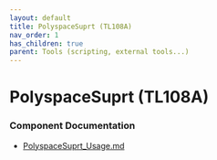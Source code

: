 ```yaml
---
layout: default
title: PolyspaceSuprt (TL108A)
nav_order: 1
has_children: true
parent: Tools (scripting, external tools...)
---
```

# PolyspaceSuprt (TL108A)
### Component Documentation

- [PolyspaceSuprt_Usage.md](doc/PolyspaceSuprt_Usage.md)

